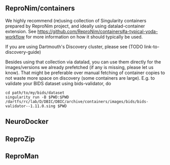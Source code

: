 ## ReproNim/containers

We highly recommend (re)using collection of Singularity containers prepared by ReproNim
project, and ideally using datalad-container extension.  See
https://github.com/ReproNim/containers#a-typical-yoda-workflow
for more information on how it should typically be used.

If you are using Dartmouth's Discovery cluster, please see (TODO
link-to-discovery-guide)

Besides using that collection via datalad, you can use them directly for the
images/versions we already prefetched (if any is missing, please let us know).
That might be preferable over manual fetching of container copies to not waste
more space on discovery (some containers are large). E.g. to validate
your BIDS dataset using bids-validator, do

    cd path/to/my/bids/dataset
    singularity run -B $PWD:$PWD /dartfs/rc/lab/D/DBIC/DBIC/archive/containers/images/bids/bids-validator--1.11.0.sing $PWD

## NeuroDocker
## ReproZip
## ReproMan 
